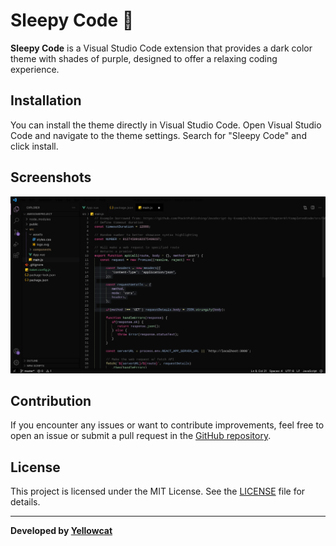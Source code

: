 # Sleepy Code 🌙


**Sleepy Code** is a Visual Studio Code extension that provides a dark color theme with shades of purple, designed to offer a relaxing coding experience.

## Installation

You can install the theme directly in Visual Studio Code. Open Visual Studio Code and navigate to the theme settings. Search for "Sleepy Code" and click install.

## Screenshots

![Sleepy Code Theme](https://github.com/yellowcatx/themes/blob/main/SleepyCode/screenshots/screenshot.jpeg)

## Contribution

If you encounter any issues or want to contribute improvements, feel free to open an issue or submit a pull request in the [GitHub repository](https://github.com/your-username/sleepy-code).

## License

This project is licensed under the MIT License. See the [LICENSE](/LICENSE) file for details.

---

**Developed by [Yellowcat](https://github.com/yellowcatx)**
